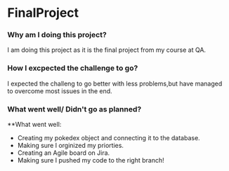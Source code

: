 # FinalProject

### Why am I doing this project?
I am doing this project as it is the final project from my course at QA.

### How I excpected the challenge to go?
I expected the challeng to go better with less problems,but have managed to overcome most issues in the end.

### What went well/ Didn't go as planned?
**What went well:
 * Creating my pokedex object and connecting it to the database.
 * Making sure I orginized my priorties.
 * Creating an Agile board on Jira.
 * Making sure I pushed my code to the right branch!




